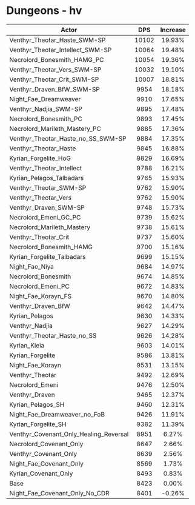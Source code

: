 # Dungeons - hv
| Actor | DPS | Increase |
|---|:---:|:---:|
|Venthyr_Theotar_Haste_SWM-SP|10102|19.93%|
|Venthyr_Theotar_Intellect_SWM-SP|10064|19.48%|
|Necrolord_Bonesmith_HAMG_PC|10054|19.36%|
|Venthyr_Theotar_Vers_SWM-SP|10032|19.10%|
|Venthyr_Theotar_Crit_SWM-SP|10007|18.81%|
|Venthyr_Draven_BfW_SWM-SP|9954|18.18%|
|Night_Fae_Dreamweaver|9910|17.65%|
|Venthyr_Nadjia_SWM-SP|9895|17.48%|
|Necrolord_Bonesmith_PC|9893|17.45%|
|Necrolord_Marileth_Mastery_PC|9885|17.36%|
|Venthyr_Theotar_Haste_no_SS_SWM-SP|9884|17.35%|
|Venthyr_Theotar_Haste|9845|16.88%|
|Kyrian_Forgelite_HoG|9829|16.69%|
|Venthyr_Theotar_Intellect|9788|16.21%|
|Kyrian_Pelagos_Talbadars|9765|15.93%|
|Venthyr_Theotar_SWM-SP|9762|15.90%|
|Venthyr_Theotar_Vers|9762|15.90%|
|Venthyr_Draven_SWM-SP|9748|15.73%|
|Necrolord_Emeni_GC_PC|9739|15.62%|
|Necrolord_Marileth_Mastery|9738|15.61%|
|Venthyr_Theotar_Crit|9737|15.60%|
|Necrolord_Bonesmith_HAMG|9700|15.16%|
|Kyrian_Forgelite_Talbadars|9699|15.15%|
|Night_Fae_Niya|9684|14.97%|
|Necrolord_Bonesmith|9674|14.85%|
|Necrolord_Emeni_PC|9672|14.83%|
|Night_Fae_Korayn_FS|9670|14.80%|
|Venthyr_Draven_BfW|9642|14.47%|
|Kyrian_Pelagos|9630|14.33%|
|Venthyr_Nadjia|9627|14.29%|
|Venthyr_Theotar_Haste_no_SS|9626|14.28%|
|Kyrian_Kleia|9603|14.01%|
|Kyrian_Forgelite|9586|13.81%|
|Night_Fae_Korayn|9531|13.15%|
|Venthyr_Theotar|9492|12.69%|
|Necrolord_Emeni|9476|12.50%|
|Venthyr_Draven|9465|12.37%|
|Kyrian_Pelagos_SH|9460|12.31%|
|Night_Fae_Dreamweaver_no_FoB|9426|11.91%|
|Kyrian_Forgelite_SH|9382|11.39%|
|Venthyr_Covenant_Only_Healing_Reversal|8951|6.27%|
|Necrolord_Covenant_Only|8647|2.66%|
|Venthyr_Covenant_Only|8639|2.56%|
|Night_Fae_Covenant_Only|8569|1.73%|
|Kyrian_Covenant_Only|8493|0.83%|
|Base|8423|0.00%|
|Night_Fae_Covenant_Only_No_CDR|8401|-0.26%|
